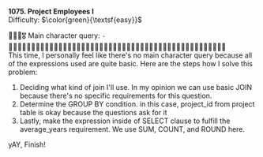 **1075. Project Employees I**
<br>
Difficulty: $\color{green}{\textsf{easy}}$

🦸🏻‍♂️🎖️ Main character query: ```-```
<br>
👨‍💻👨‍💻👨‍💻👨‍💻👨‍💻👨‍💻👨‍💻👨‍💻👨‍💻👨‍💻👨‍💻👨‍💻👨‍💻👨‍💻👨‍💻👨‍💻👨‍💻👨‍💻👨‍💻👨‍💻👨‍💻👨‍💻👨‍💻👨‍💻
<br>
This time, I personally feel like there's no main character query because all of the expressions used are quite basic. Here are the steps how I solve this problem:
1. Deciding what kind of join I'll use. In my opinion we can use basic JOIN because there's no specific requirements for this question.
2. Determine the GROUP BY condition. in this case, project_id from project table is okay because the questions ask for it
3. Lastly, make the expression inside of SELECT clause to fulfill the average_years requirement. We use SUM, COUNT, and ROUND here.

yAY, Finish!